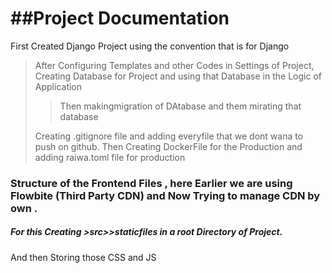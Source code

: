 ##Project Documentation
================
First Created Django Project using the convention that is for Django
> After Configuring Templates and other Codes in Settings of Project, Creating Database for Project and using that Database in the Logic of Application 
> > Then makingmigration of DAtabase and them mirating that database
>
> Creating .gitignore file and adding everyfile that we dont wana to push on github.
> Then Creating DockerFile for the Production and adding raiwa.toml file for production








### Structure of the Frontend Files , here Earlier we are using Flowbite (Third Party CDN) and Now Trying to manage CDN by own .
 ##### For this Creating >src>>staticfiles in a root Directory of Project.

 And then Storing those CSS and JS 